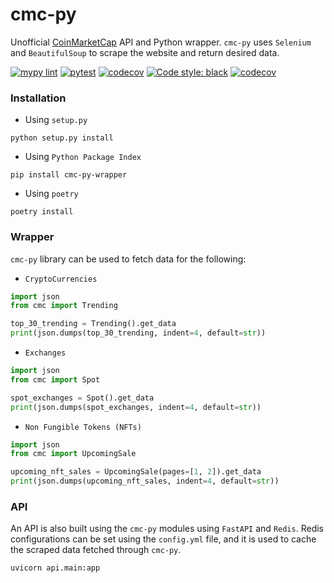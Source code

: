 # cmc-py
Unofficial [CoinMarketCap](https://coinmarketcap.com/) API and Python wrapper. `cmc-py` uses `Selenium` and `BeautifulSoup` to scrape the website and return desired data.

[![mypy lint](https://github.com/Devansh3712/cmc-py/actions/workflows/lint.yml/badge.svg)](https://github.com/Devansh3712/cmc-py/actions/workflows/lint.yml) [![pytest](https://github.com/Devansh3712/cmc-py/actions/workflows/test.yml/badge.svg)](https://github.com/Devansh3712/cmc-py/actions/workflows/test.yml) [![codecov](https://github.com/Devansh3712/cmc-py/actions/workflows/codecov.yml/badge.svg)](https://github.com/Devansh3712/cmc-py/actions/workflows/codecov.yml) [![Code style: black](https://img.shields.io/badge/code%20style-black-000000.svg)](https://github.com/psf/black) [![codecov](https://codecov.io/gh/Devansh3712/cmc-py/branch/main/graph/badge.svg?token=HDZL3E43TR)](https://codecov.io/gh/Devansh3712/cmc-py)

### Installation

- Using `setup.py`
```shell
python setup.py install
```

- Using `Python Package Index`
```shell
pip install cmc-py-wrapper
```

- Using `poetry`
```
poetry install
```

### Wrapper
`cmc-py` library can be used to fetch data for the following:
- `CryptoCurrencies`
```python
import json
from cmc import Trending

top_30_trending = Trending().get_data
print(json.dumps(top_30_trending, indent=4, default=str))
```

- `Exchanges`
```python
import json
from cmc import Spot

spot_exchanges = Spot().get_data
print(json.dumps(spot_exchanges, indent=4, default=str))
```

- `Non Fungible Tokens (NFTs)`
```python
import json
from cmc import UpcomingSale

upcoming_nft_sales = UpcomingSale(pages=[1, 2]).get_data
print(json.dumps(upcoming_nft_sales, indent=4, default=str))
```

### API
An API is also built using the `cmc-py` modules using `FastAPI` and `Redis`. Redis configurations can be set using the `config.yml` file, and it is used to cache the scraped data fetched through `cmc-py`.

```shell
uvicorn api.main:app
```
